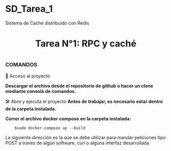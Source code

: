 # SD_Tarea_1
Sistema de Caché distribuido con Redis

<h1 align='center'>Tarea N°1: RPC y caché <h1>
<h3>COMANDOS</h3>
	
📁 Acceso al proyecto

**Descargar el archivo desde el repositorio de github o hacer un clone mediante consola de comandos.**

🛠️ Abre y ejecuta el proyecto
**Antes de trabajar, es necesario estar dentro de la carpeta instalada.**

**Correr el archivo docker compose en la carpeta instalada:**
```
	$sudo docker-compose up --build
```
<p>La siguiente dirección es la que se debe utilizar para mandar peticiones tipo POST a través de algún software, curl o algúna interfaz desarrollada</p
```
	http://localhost:3000/inventory/search?q=a
```

